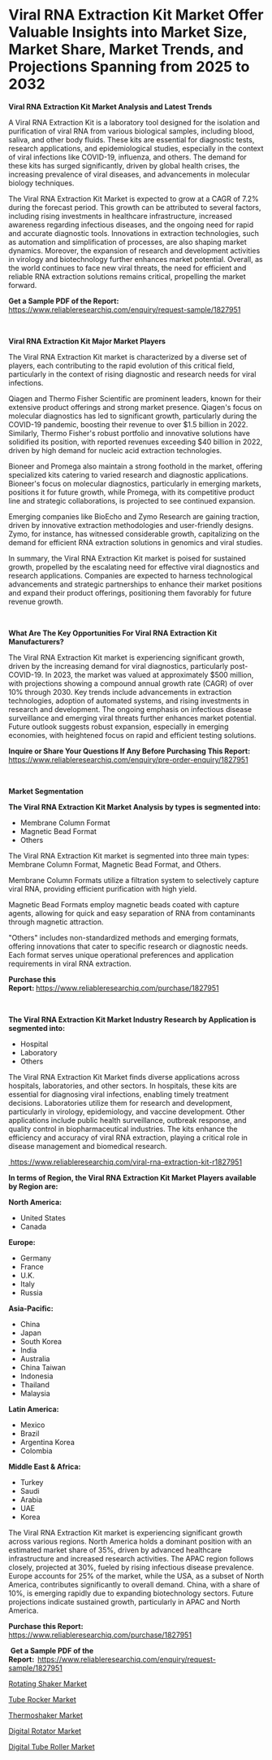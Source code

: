 <p><h1>Viral RNA Extraction Kit Market Offer Valuable Insights into Market Size, Market Share, Market Trends, and Projections Spanning from 2025 to 2032</h1></p><p><strong>Viral RNA Extraction Kit Market Analysis and Latest Trends</strong></p>
<p><p>A Viral RNA Extraction Kit is a laboratory tool designed for the isolation and purification of viral RNA from various biological samples, including blood, saliva, and other body fluids. These kits are essential for diagnostic tests, research applications, and epidemiological studies, especially in the context of viral infections like COVID-19, influenza, and others. The demand for these kits has surged significantly, driven by global health crises, the increasing prevalence of viral diseases, and advancements in molecular biology techniques.</p><p>The Viral RNA Extraction Kit Market is expected to grow at a CAGR of 7.2% during the forecast period. This growth can be attributed to several factors, including rising investments in healthcare infrastructure, increased awareness regarding infectious diseases, and the ongoing need for rapid and accurate diagnostic tools. Innovations in extraction technologies, such as automation and simplification of processes, are also shaping market dynamics. Moreover, the expansion of research and development activities in virology and biotechnology further enhances market potential. Overall, as the world continues to face new viral threats, the need for efficient and reliable RNA extraction solutions remains critical, propelling the market forward.</p></p>
<p><strong>Get a Sample PDF of the Report:&nbsp;</strong> <a href="https://www.reliableresearchiq.com/enquiry/request-sample/1827951?utm_campaign=1906&utm_medium=2&utm_source=Github&utm_content=ia&utm_term=03032025&utm_id=viral-rna-extraction-kit">https://www.reliableresearchiq.com/enquiry/request-sample/1827951</a></p>
<p>&nbsp;</p>
<p><strong>Viral RNA Extraction Kit Major Market Players</strong></p>
<p><p>The Viral RNA Extraction Kit market is characterized by a diverse set of players, each contributing to the rapid evolution of this critical field, particularly in the context of rising diagnostic and research needs for viral infections.</p><p>Qiagen and Thermo Fisher Scientific are prominent leaders, known for their extensive product offerings and strong market presence. Qiagen's focus on molecular diagnostics has led to significant growth, particularly during the COVID-19 pandemic, boosting their revenue to over $1.5 billion in 2022. Similarly, Thermo Fisher's robust portfolio and innovative solutions have solidified its position, with reported revenues exceeding $40 billion in 2022, driven by high demand for nucleic acid extraction technologies.</p><p>Bioneer and Promega also maintain a strong foothold in the market, offering specialized kits catering to varied research and diagnostic applications. Bioneer's focus on molecular diagnostics, particularly in emerging markets, positions it for future growth, while Promega, with its competitive product line and strategic collaborations, is projected to see continued expansion.</p><p>Emerging companies like BioEcho and Zymo Research are gaining traction, driven by innovative extraction methodologies and user-friendly designs. Zymo, for instance, has witnessed considerable growth, capitalizing on the demand for efficient RNA extraction solutions in genomics and viral studies.</p><p>In summary, the Viral RNA Extraction Kit market is poised for sustained growth, propelled by the escalating need for effective viral diagnostics and research applications. Companies are expected to harness technological advancements and strategic partnerships to enhance their market positions and expand their product offerings, positioning them favorably for future revenue growth.</p></p>
<p>&nbsp;</p>
<p><strong>What Are The Key Opportunities For Viral RNA Extraction Kit Manufacturers?</strong></p>
<p><p>The Viral RNA Extraction Kit market is experiencing significant growth, driven by the increasing demand for viral diagnostics, particularly post-COVID-19. In 2023, the market was valued at approximately $500 million, with projections showing a compound annual growth rate (CAGR) of over 10% through 2030. Key trends include advancements in extraction technologies, adoption of automated systems, and rising investments in research and development. The ongoing emphasis on infectious disease surveillance and emerging viral threats further enhances market potential. Future outlook suggests robust expansion, especially in emerging economies, with heightened focus on rapid and efficient testing solutions.</p></p>
<p><strong>Inquire or Share Your Questions If Any Before Purchasing This Report:</strong> <a href="https://www.reliableresearchiq.com/enquiry/pre-order-enquiry/1827951?utm_campaign=1906&utm_medium=2&utm_source=Github&utm_content=ia&utm_term=03032025&utm_id=viral-rna-extraction-kit">https://www.reliableresearchiq.com/enquiry/pre-order-enquiry/1827951</a></p>
<p>&nbsp;</p>
<p><strong>Market Segmentation</strong></p>
<p><strong>The Viral RNA Extraction Kit Market Analysis by types is segmented into:</strong></p>
<p><ul><li>Membrane Column Format</li><li>Magnetic Bead Format</li><li>Others</li></ul></p>
<p><p>The Viral RNA Extraction Kit market is segmented into three main types: Membrane Column Format, Magnetic Bead Format, and Others. </p><p>Membrane Column Formats utilize a filtration system to selectively capture viral RNA, providing efficient purification with high yield. </p><p>Magnetic Bead Formats employ magnetic beads coated with capture agents, allowing for quick and easy separation of RNA from contaminants through magnetic attraction. </p><p>"Others" includes non-standardized methods and emerging formats, offering innovations that cater to specific research or diagnostic needs. Each format serves unique operational preferences and application requirements in viral RNA extraction.</p></p>
<p><strong>Purchase this Report:&nbsp;</strong><a href="https://www.reliableresearchiq.com/purchase/1827951?utm_campaign=1906&utm_medium=2&utm_source=Github&utm_content=ia&utm_term=03032025&utm_id=viral-rna-extraction-kit">https://www.reliableresearchiq.com/purchase/1827951</a></p>
<p>&nbsp;</p>
<p><strong>The Viral RNA Extraction Kit Market Industry Research by Application is segmented into:</strong></p>
<p><ul><li>Hospital</li><li>Laboratory</li><li>Others</li></ul></p>
<p><p>The Viral RNA Extraction Kit Market finds diverse applications across hospitals, laboratories, and other sectors. In hospitals, these kits are essential for diagnosing viral infections, enabling timely treatment decisions. Laboratories utilize them for research and development, particularly in virology, epidemiology, and vaccine development. Other applications include public health surveillance, outbreak response, and quality control in biopharmaceutical industries. The kits enhance the efficiency and accuracy of viral RNA extraction, playing a critical role in disease management and biomedical research.</p></p>
<p><a href="https://www.reliableresearchiq.com/viral-rna-extraction-kit-r1827951?utm_campaign=1906&utm_medium=2&utm_source=Github&utm_content=ia&utm_term=03032025&utm_id=viral-rna-extraction-kit">&nbsp;https://www.reliableresearchiq.com/viral-rna-extraction-kit-r1827951</a></p>
<p><strong>In terms of Region, the Viral RNA Extraction Kit Market Players available by Region are:</strong></p>
<p>
    <p> <strong> North America: </strong>
        <ul>
            <li>United States</li>
            <li>Canada</li>
        </ul>
        </p> 
    <p> <strong> Europe: </strong>
        <ul>
            <li>Germany</li>
            <li>France</li>
            <li>U.K.</li>
            <li>Italy</li>
            <li>Russia</li>
        </ul>
        </p> 
    <p> <strong> Asia-Pacific: </strong>
        <ul>
            <li>China</li>
            <li>Japan</li>
            <li>South Korea</li>
            <li>India</li>
            <li>Australia</li>
            <li>China Taiwan</li>
            <li>Indonesia</li>
            <li>Thailand</li>
            <li>Malaysia</li>
        </ul>
        </p> 
    <p> <strong> Latin America: </strong>
        <ul>
            <li>Mexico</li>
            <li>Brazil</li>
            <li>Argentina Korea</li>
            <li>Colombia</li>
        </ul>
        </p> 
    <p> <strong> Middle East & Africa: </strong>
        <ul>
            <li>Turkey</li>
            <li>Saudi</li>
            <li>Arabia</li>
            <li>UAE</li>
            <li>Korea</li>
        </ul>
    </p>
    </p>
<p><p>The Viral RNA Extraction Kit market is experiencing significant growth across various regions. North America holds a dominant position with an estimated market share of 35%, driven by advanced healthcare infrastructure and increased research activities. The APAC region follows closely, projected at 30%, fueled by rising infectious disease prevalence. Europe accounts for 25% of the market, while the USA, as a subset of North America, contributes significantly to overall demand. China, with a share of 10%, is emerging rapidly due to expanding biotechnology sectors. Future projections indicate sustained growth, particularly in APAC and North America.</p></p>
<p><strong>Purchase this Report: </strong><a href="https://www.reliableresearchiq.com/purchase/1827951?utm_campaign=1906&utm_medium=2&utm_source=Github&utm_content=ia&utm_term=03032025&utm_id=viral-rna-extraction-kit">https://www.reliableresearchiq.com/purchase/1827951</a></p>
<p>&nbsp;<strong>Get a Sample PDF of the Report:&nbsp;&nbsp;</strong><a href="https://www.reliableresearchiq.com/enquiry/request-sample/1827951?utm_campaign=1906&utm_medium=2&utm_source=Github&utm_content=ia&utm_term=03032025&utm_id=viral-rna-extraction-kit">https://www.reliableresearchiq.com/enquiry/request-sample/1827951</a></p>
<p><strong></strong></p>
<p><p><a href="https://github.com/osbornrdaflalo/Market-Research-Report-List-1/blob/main/rotating-shaker-market.md?utm_campaign=1906&utm_medium=2&utm_source=Github&utm_content=ia&utm_term=03032025&utm_id=viral-rna-extraction-kit">Rotating Shaker Market</a></p><p><a href="https://github.com/rodinayygacklezi/Market-Research-Report-List-1/blob/main/tube-rocker-market.md?utm_campaign=1906&utm_medium=2&utm_source=Github&utm_content=ia&utm_term=03032025&utm_id=viral-rna-extraction-kit">Tube Rocker Market</a></p><p><a href="https://github.com/antonioc6hal/Market-Research-Report-List-1/blob/main/thermoshaker-market.md?utm_campaign=1906&utm_medium=2&utm_source=Github&utm_content=ia&utm_term=03032025&utm_id=viral-rna-extraction-kit">Thermoshaker Market</a></p><p><a href="https://github.com/lindaopodray/Market-Research-Report-List-1/blob/main/digital-rotator-market.md?utm_campaign=1906&utm_medium=2&utm_source=Github&utm_content=ia&utm_term=03032025&utm_id=viral-rna-extraction-kit">Digital Rotator Market</a></p><p><a href="https://github.com/hammelximalschid/Market-Research-Report-List-1/blob/main/digital-tube-roller-market.md?utm_campaign=1906&utm_medium=2&utm_source=Github&utm_content=ia&utm_term=03032025&utm_id=viral-rna-extraction-kit">Digital Tube Roller Market</a></p></p>